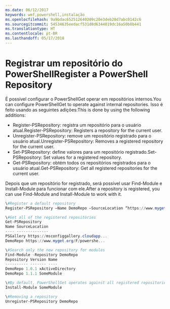 ```yaml
---
ms.date: 06/12/2017
keywords: wmf,powershell,instalação
ms.openlocfilehash: 9a9bdac652512640209c20e3deb20d7abc0142c6
ms.sourcegitcommit: 54534635eedacf531d8d6344019dc16a50b8b441
ms.translationtype: HT
ms.contentlocale: pt-BR
ms.lasthandoff: 05/17/2018
---
```

# <a name="register-a-powershell-repository"></a><span data-ttu-id="c9a51-102">Registrar um repositório do PowerShell</span><span class="sxs-lookup"><span data-stu-id="c9a51-102">Register a PowerShell Repository</span></span>
<span data-ttu-id="c9a51-103">É possível configurar o PowerShellGet operar em repositórios internos.</span><span class="sxs-lookup"><span data-stu-id="c9a51-103">You can configure PowerShellGet to operate against internal repositories.</span></span> <span data-ttu-id="c9a51-104">Isso é feito usando as seguintes adições:</span><span class="sxs-lookup"><span data-stu-id="c9a51-104">This is done by using the following additions:</span></span>
- <span data-ttu-id="c9a51-105">Register-PSRepository: registra um repositório para o usuário atual.</span><span class="sxs-lookup"><span data-stu-id="c9a51-105">Register-PSRepository: Registers a repository for the current user.</span></span>
- <span data-ttu-id="c9a51-106">Unregister-PSRepository: remove um repositório registrado para o usuário atual.</span><span class="sxs-lookup"><span data-stu-id="c9a51-106">Unregister-PSRepository: Removes a registered repository for the current user.</span></span>
- <span data-ttu-id="c9a51-107">Set-PSRepository: define valores para um repositório registrado.</span><span class="sxs-lookup"><span data-stu-id="c9a51-107">Set-PSRepository: Set values for a registered repository.</span></span>
- <span data-ttu-id="c9a51-108">Get-PSRepository: obtém todos os repositórios registrados para o usuário atual.</span><span class="sxs-lookup"><span data-stu-id="c9a51-108">Get-PSRepository: Get all registered repositories for the current user.</span></span>

<span data-ttu-id="c9a51-109">Depois que um repositório for registrado, será possível usar Find-Module e Install-Module para funcionar com ele.</span><span class="sxs-lookup"><span data-stu-id="c9a51-109">After a repository is registered, you can use Find-Module and Install-Module to work with it.</span></span>

```powershell
\#Register a default repository
Register-PSRepository –Name DemoRepo –SourceLocation “https://www.myget.org/F/powershellgetdemo/api/v2” –PublishLocation “<https://www.myget.org/F/powershellgetdemo/api/v2>/package” –InstallationPolicy –Trusted

\#Get all of the registered repositories
Get-PSRepository
Name SourceLocation
---- --------------
PSGallery https://msconfiggallery.cloudapp...
DemoRepo https://www.myget.org/F/powershe...

\#Search only the new repository for modules
Find-Module -Repository DemoRepo
Repository Version Name
---------- ------- ----
DemoRepo 1.0.1 xActiveDirectory
DemoRepo 1.1.1 SomeModule

\#By default, PowerShellGet operates against all registered repositories when none is specified. In this example, the “SomeModule” module is installed from the DemoRepo.
Install-Module SomeModule

\#Removing a repository
Unregister-PSRepository DemoRepo
```
